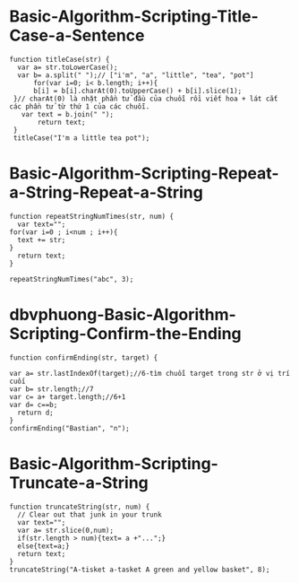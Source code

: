 # Basic-Algorithm-Scripting-Title-Case-a-Sentence
```
function titleCase(str) {
  var a= str.toLowerCase();
  var b= a.split(" ");// ["i'm", "a", "little", "tea", "pot"]
      for(var i=0; i< b.length; i++){
      b[i] = b[i].charAt(0).toUpperCase() + b[i].slice(1);
 }// charAt(0) là nhặt phần tử đầu của chuỗi rồi viết hoa + lát cắt các phần tử từ thứ 1 của các chuỗi.
   var text = b.join(" ");
       return text;
 }
 titleCase("I'm a little tea pot");
```

# Basic-Algorithm-Scripting-Repeat-a-String-Repeat-a-String
```
function repeatStringNumTimes(str, num) {
  var text="";
for(var i=0 ; i<num ; i++){
  text += str;
}
  return text;
}

repeatStringNumTimes("abc", 3);
```

# dbvphuong-Basic-Algorithm-Scripting-Confirm-the-Ending
```
function confirmEnding(str, target) {

var a= str.lastIndexOf(target);//6-tìm chuỗi target trong str ở vị trí cuối
var b= str.length;//7
var c= a+ target.length;//6+1
var d= c==b;
  return d;
}
confirmEnding("Bastian", "n");
```
# Basic-Algorithm-Scripting-Truncate-a-String
```
function truncateString(str, num) {
  // Clear out that junk in your trunk
  var text="";
  var a= str.slice(0,num);
  if(str.length > num){text= a +"...";}
  else{text=a;}
  return text;
}
truncateString("A-tisket a-tasket A green and yellow basket", 8);
```

